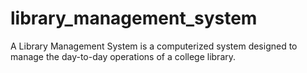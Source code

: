 # library_management_system
A Library Management System is a computerized system designed to manage the day-to-day operations of a college library. 
